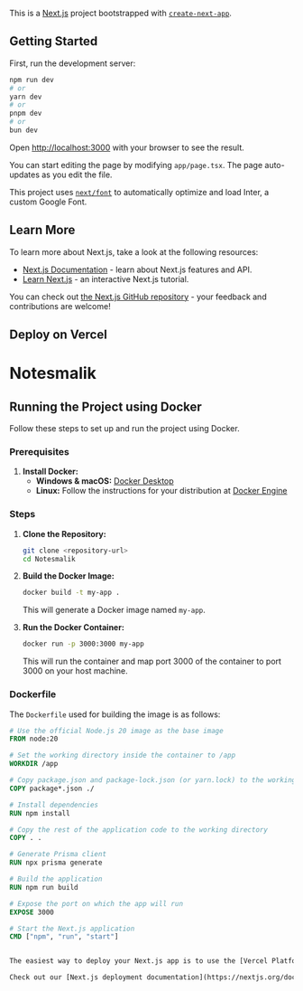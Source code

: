This is a [Next.js](https://nextjs.org/) project bootstrapped with [`create-next-app`](https://github.com/vercel/next.js/tree/canary/packages/create-next-app).

## Getting Started

First, run the development server:

```bash
npm run dev
# or
yarn dev
# or
pnpm dev
# or
bun dev
```

Open [http://localhost:3000](http://localhost:3000) with your browser to see the result.

You can start editing the page by modifying `app/page.tsx`. The page auto-updates as you edit the file.

This project uses [`next/font`](https://nextjs.org/docs/basic-features/font-optimization) to automatically optimize and load Inter, a custom Google Font.

## Learn More

To learn more about Next.js, take a look at the following resources:

- [Next.js Documentation](https://nextjs.org/docs) - learn about Next.js features and API.
- [Learn Next.js](https://nextjs.org/learn) - an interactive Next.js tutorial.

You can check out [the Next.js GitHub repository](https://github.com/vercel/next.js/) - your feedback and contributions are welcome!

## Deploy on Vercel




# Notesmalik

## Running the Project using Docker

Follow these steps to set up and run the project using Docker.

### Prerequisites

1. **Install Docker:**
   - **Windows & macOS:** [Docker Desktop](https://www.docker.com/products/docker-desktop)
   - **Linux:** Follow the instructions for your distribution at [Docker Engine](https://docs.docker.com/engine/install/)

### Steps

1. **Clone the Repository:**

    ```sh
    git clone <repository-url>
    cd Notesmalik
    ```

2. **Build the Docker Image:**

    ```sh
    docker build -t my-app .
    ```

    This will generate a Docker image named `my-app`.

3. **Run the Docker Container:**

    ```sh
    docker run -p 3000:3000 my-app
    ```

    This will run the container and map port 3000 of the container to port 3000 on your host machine.

### Dockerfile

The `Dockerfile` used for building the image is as follows:

```dockerfile
# Use the official Node.js 20 image as the base image
FROM node:20

# Set the working directory inside the container to /app
WORKDIR /app

# Copy package.json and package-lock.json (or yarn.lock) to the working directory
COPY package*.json ./

# Install dependencies
RUN npm install

# Copy the rest of the application code to the working directory
COPY . .

# Generate Prisma client
RUN npx prisma generate

# Build the application
RUN npm run build

# Expose the port on which the app will run
EXPOSE 3000

# Start the Next.js application
CMD ["npm", "run", "start"]


The easiest way to deploy your Next.js app is to use the [Vercel Platform](https://vercel.com/new?utm_medium=default-template&filter=next.js&utm_source=create-next-app&utm_campaign=create-next-app-readme) from the creators of Next.js.

Check out our [Next.js deployment documentation](https://nextjs.org/docs/deployment) for more details.
